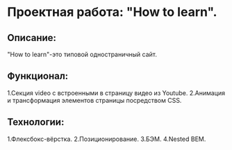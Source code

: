 # Проектная работа: "How to learn".
## Описание:
"How to learn"-это типовой одностраничный сайт.

## Функционал:
1.Секция video с встроенными в страницу видео из Youtube.
2.Анимация и трансформация элементов страницы посредством CSS.

## Технологии:
1.Флексбокс-вёрстка.
2.Позиционирование.
3.БЭМ.
4.Nested BEM.